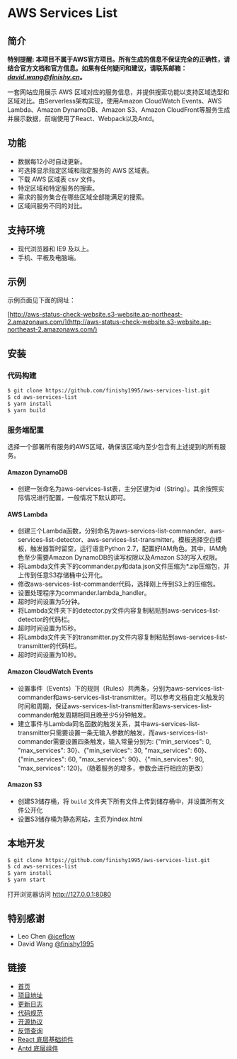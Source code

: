# AWS Services List


## 简介

**特别提醒: 本项目不属于AWS官方项目。所有生成的信息不保证完全的正确性，请结合官方文档和官方信息。如果有任何疑问和建议，请联系邮箱：*[david.wang@finishy.cn](mailto:david.wang@finishy.cn)*。**

一套网站应用展示 AWS 区域对应的服务信息，并提供搜索功能以支持区域选型和区域对比。由Serverless架构实现，使用Amazon CloudWatch Events、AWS Lambda、Amazon DynamoDB、Amazon S3、Amazon CloudFront等服务生成并展示数据，前端使用了React、Webpack以及Antd。


## 功能

- 数据每12小时自动更新。
- 可选择显示指定区域和指定服务的 AWS 区域表。
- 下载 AWS 区域表 csv 文件。
- 特定区域和特定服务的搜索。
- 需求的服务集合在哪些区域全部能满足的搜索。
- 区域间服务不同的对比。


## 支持环境

- 现代浏览器和 IE9 及以上。
- 手机、平板及电脑端。


## 示例

示例页面见下面的网址：

[http://aws-status-check-website.s3-website.ap-northeast-2.amazonaws.com/](http://aws-status-check-website.s3-website.ap-northeast-2.amazonaws.com/)


## 安装

### 代码构建

```bash
$ git clone https://github.com/finishy1995/aws-services-list.git
$ cd aws-services-list
$ yarn install
$ yarn build
```

### 服务端配置

选择一个部署所有服务的AWS区域，确保该区域内至少包含有上述提到的所有服务。

#### Amazon DynamoDB

- 创建一张命名为aws-services-list表，主分区键为id（String）。其余按照实际情况进行配置，一般情况下默认即可。

#### AWS Lambda

- 创建三个Lambda函数，分别命名为aws-services-list-commander、aws-services-list-detector、aws-services-list-transmitter。模板选择空白模板，触发器暂时留空，运行语言Python 2.7，配置好IAM角色。其中，IAM角色至少需要Amazon DynamoDB的读写权限以及Amazon S3的写入权限。
- 将Lambda文件夹下的commander.py和data.json文件压缩为*.zip压缩包，并上传到任意S3存储桶中公开化。
- 修改aws-services-list-commander代码，选择刚上传到S3上的压缩包。
- 设置处理程序为commander.lambda_handler。
- 超时时间设置为5分钟。
- 将Lambda文件夹下的detector.py文件内容复制粘贴到aws-services-list-detector的代码栏。
- 超时时间设置为15秒。
- 将Lambda文件夹下的transmitter.py文件内容复制粘贴到aws-services-list-transmitter的代码栏。
- 超时时间设置为10秒。

#### Amazon CloudWatch Events

- 设置事件（Events）下的规则（Rules）共两条，分别为aws-services-list-commander和aws-services-list-transmitter。可以参考文档自定义触发的时间和周期，保证aws-services-list-transmitter和aws-services-list-commander触发周期相同且晚至少5分钟触发。
- 建立事件与Lambda同名函数的触发关系，其中aws-services-list-transmitter只需要设置一条无输入参数的触发，而aws-services-list-commander需要设置四条触发，输入常量分别为: {"min_services": 0, "max_services": 30}、{"min_services": 30, "max_services": 60}、{"min_services": 60, "max_services": 90}、{"min_services": 90, "max_services": 120}。（随着服务的增多，参数会进行相应的更改）

#### Amazon S3

- 创建S3储存桶，将 `build` 文件夹下所有文件上传到储存桶中，并设置所有文件公开化
- 设置S3储存桶为静态网站，主页为index.html


## 本地开发

```bash
$ git clone https://github.com/finishy1995/aws-services-list.git
$ cd aws-services-list
$ yarn install
$ yarn start
```

打开浏览器访问 http://127.0.0.1:8080 


## 特别感谢

- Leo Chen [@iceflow](https://github.com/iceflow)
- David Wang [@finishy1995](https://github.com/finishy1995)


## 链接

- [首页](http://aws-status-check-website.s3-website.ap-northeast-2.amazonaws.com/)
- [项目地址](https://github.com/finishy1995/aws-services-list)
- [更新日志](CHANGELOG.CN.md)
- [代码规范](.editorconfig)
- [开源协议](LICENSE)
- [反馈查询](https://www.hotjar.com/)
- [React 底层基础组件](http://react-component.github.io/)
- [Antd 底层组件](https://github.com/ant-design/ant-design/)
